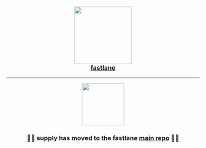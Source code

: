 
<h3 align="center">
  <a href="https://github.com/fastlane/fastlane">
    <img src="https://raw.githubusercontent.com/fastlane/fastlane/master/fastlane/assets/fastlane.png" width="150" />
    <br />
    fastlane
  </a>
</h3>

------

<p align="center">
  <img src="https://raw.githubusercontent.com/fastlane/fastlane/master/supply/assets/supply.png" height="110">
</p>

<h3 align="center">💎🚀 <b>supply</b> has moved to the <b>fastlane</b> <a href='https://github.com/fastlane/fastlane/tree/master/supply'>main repo</a> 🚀💎</h2>
